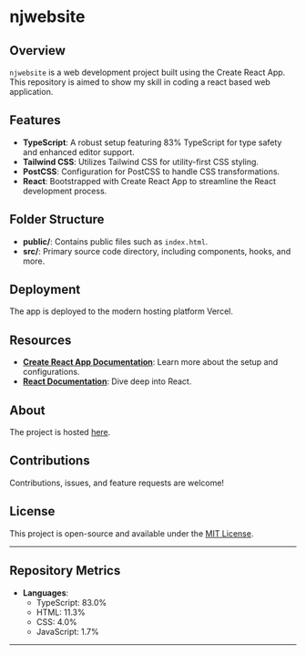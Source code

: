 # njwebsite

## Overview
`njwebsite` is a web development project built using the Create React App. This repository is aimed to show my skill in coding a react based web application.

## Features
- **TypeScript**: A robust setup featuring 83% TypeScript for type safety and enhanced editor support.
- **Tailwind CSS**: Utilizes Tailwind CSS for utility-first CSS styling.
- **PostCSS**: Configuration for PostCSS to handle CSS transformations.
- **React**: Bootstrapped with Create React App to streamline the React development process.

## Folder Structure
- **public/**: Contains public files such as `index.html`.
- **src/**: Primary source code directory, including components, hooks, and more.

## Deployment
The app is deployed to the modern hosting platform Vercel.

## Resources
- **[Create React App Documentation](https://create-react-app.dev/docs/getting-started/)**: Learn more about the setup and configurations.
- **[React Documentation](https://reactjs.org/docs/getting-started.html)**: Dive deep into React.

## About
The project is hosted [here](https://www.fajanzen.de).

## Contributions
Contributions, issues, and feature requests are welcome!

## License
This project is open-source and available under the [MIT License](LICENSE).

---

## Repository Metrics
- **Languages**: 
  - TypeScript: 83.0%
  - HTML: 11.3%
  - CSS: 4.0%
  - JavaScript: 1.7%
---
